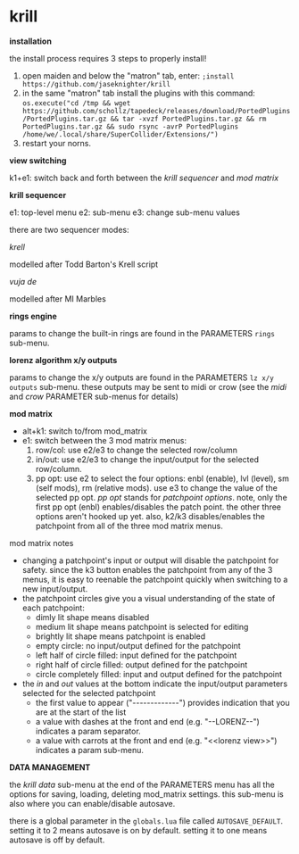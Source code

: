 # krill

**installation**

the install process requires 3 steps to properly install!

1. open maiden and below the "matron" tab, enter:
`;install https://github.com/jaseknighter/krill`
2. in the same "matron" tab install the plugins with this command:
`os.execute("cd /tmp && wget https://github.com/schollz/tapedeck/releases/download/PortedPlugins/PortedPlugins.tar.gz && tar -xvzf PortedPlugins.tar.gz && rm PortedPlugins.tar.gz && sudo rsync -avrP PortedPlugins /home/we/.local/share/SuperCollider/Extensions/")`
3. restart your norns.

**view switching**

k1+e1: switch back and forth between the *krill sequencer* and *mod matrix*

**krill sequencer**

e1: top-level menu
e2: sub-menu
e3: change sub-menu values

there are two sequencer modes:

*krell* 

modelled after Todd Barton's Krell script

*vuja de* 

modelled after MI Marbles

**rings engine**

params to change the built-in rings are found in the PARAMETERS `rings` sub-menu.

**lorenz algorithm x/y outputs**

params to change the x/y outputs are found in the PARAMETERS `lz x/y outputs` sub-menu. these outputs may be sent to midi or crow (see the *midi* and *crow* PARAMETER sub-menus for details)

**mod matrix**

* alt+k1: switch to/from mod_matrix 
* e1: switch between the 3 mod matrix menus:
  1. row/col: use e2/e3 to change the selected row/column
  2. in/out: use e2/e3 to change the input/output for the selected row/column. 
  3. pp opt: use e2 to select the four options: enbl (enable), lvl (level), sm (self mods), rm (relative mods). use e3 to change the value of the selected pp opt. *pp opt* stands for *patchpoint options*. note, only the first pp opt (enbl) enables/disables the patch point. the other three options aren't hooked up yet. also,  k2/k3 disables/enables the patchpoint from all of the three mod matrix menus. 

mod matrix notes
* changing a patchpoint's  input or output will disable the patchpoint for safety. since the k3 button enables the patchpoint from any of the 3 menus, it is easy to reenable the patchpoint quickly when switching to a new input/output.
* the patchpoint circles give you a visual understanding of the state of each patchpoint:
  * dimly lit shape means disabled
  * medium lit shape means patchpoint is selected for editing
  * brightly lit shape means patchpoint is enabled
  * empty circle: no input/output defined for the patchpoint
  * left half of circle filled: input defined for the patchpoint
  * right half of circle filled: output defined for the patchpoint
  *  circle completely filled: input and output defined for the patchpoint
* the *in* and *out* values at the bottom indicate the input/output parameters selected for the selected patchpoint
  * the first value to appear ("-------------") provides indication that you are at the start of the list
  * a value with dashes at the front and end (e.g. "--LORENZ--") indicates a param separator.
  * a value with carrots at the front and end (e.g. "<\<lorenz view>>") indicates a param sub-menu.

**DATA MANAGEMENT**

the *krill data* sub-menu at the end of the PARAMETERS menu has all the options for saving, loading, deleting mod_matrix settings. this sub-menu is also where you can enable/disable autosave. 

there is a global parameter in the `globals.lua` file called `AUTOSAVE_DEFAULT`. setting it to 2 means autosave is on by default. setting it to one means autosave is off by default.